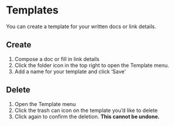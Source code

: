 # Templates

You can create a template for your written docs or link details.

## Create

1. Compose a doc or fill in link details
2. Click the folder icon in the top right to open the Template menu.
3. Add a name for your template and click ‘Save’

## Delete

1. Open the Template menu
2. Click the trash can icon on the template you’d like to delete
3. Click again to confirm the deletion. **This cannot be undone.**


